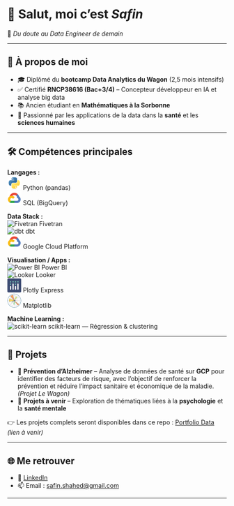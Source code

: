 # 👋 Salut, moi c’est *Safin*  

🎯 *Du doute au Data Engineer de demain*  

---

## 🚀 À propos de moi
- 🎓 Diplômé du **bootcamp Data Analytics du Wagon** (2,5 mois intensifs)  
- ✅ Certifié **RNCP38616 (Bac+3/4)** – Concepteur développeur en IA et analyse big data  
- 📚 Ancien étudiant en **Mathématiques à la Sorbonne**   
- 🧠 Passionné par les applications de la data dans la **santé** et les **sciences humaines**  

---

## 🛠️ Compétences principales

**Langages :**  
<img src="https://raw.githubusercontent.com/devicons/devicon/master/icons/python/python-original.svg" alt="Python" width="32" height="32"/> Python (pandas)  
<img src="https://raw.githubusercontent.com/devicons/devicon/master/icons/googlecloud/googlecloud-original.svg" alt="BigQuery / GCP" width="32" height="32"/> SQL (BigQuery)  

**Data Stack :**  
<img src="https://raw.githubusercontent.com/devicons/devicon/master/icons/fivetran/fivetran-original.svg" alt="Fivetran" width="32" height="32"/> Fivetran  
<img src="https://raw.githubusercontent.com/devicons/devicon/master/icons/dbt/dbt-original.svg" alt="dbt" width="32" height="32"/> dbt  
<img src="https://raw.githubusercontent.com/devicons/devicon/master/icons/googlecloud/googlecloud-original.svg" alt="GCP" width="32" height="32"/> Google Cloud Platform  

**Visualisation / Apps :**  
<img src="https://raw.githubusercontent.com/devicons/devicon/master/icons/powerbi/powerbi-original.svg" alt="Power BI" width="32" height="32"/> Power BI  
<img src="https://raw.githubusercontent.com/devicons/devicon/master/icons/looker/looker-original.svg" alt="Looker" width="32" height="32"/> Looker  
<img src="https://raw.githubusercontent.com/devicons/devicon/master/icons/plotly/plotly-original.svg" alt="Plotly" width="32" height="32"/> Plotly Express  
<img src="https://raw.githubusercontent.com/devicons/devicon/master/icons/matplotlib/matplotlib-original.svg" alt="Matplotlib" width="32" height="32"/> Matplotlib  

**Machine Learning :**  
<img src="https://raw.githubusercontent.com/devicons/devicon/master/icons/scikit-learn/scikit-learn-original.svg" alt="scikit-learn" width="32" height="32"/> scikit-learn — Régression & clustering  

---

## 📂 Projets
- 🧬 **Prévention d’Alzheimer** – Analyse de données de santé sur **GCP** pour identifier des facteurs de risque, avec l’objectif de renforcer la prévention et réduire l’impact sanitaire et économique de la maladie. *(Projet Le Wagon)*  
- 🔮 **Projets à venir** – Exploration de thématiques liées à la **psychologie** et la **santé mentale**  

👉 Les projets complets seront disponibles dans ce repo : [Portfolio Data](#) *(lien à venir)*  

---

## 🌐 Me retrouver
- 💼 [LinkedIn](https://www.linkedin.com/in/safin-shahed-6b3549111/)  
- 📫 Email : [safin.shahed@gmail.com](mailto:safin.shahed@gmail.com)  

---
